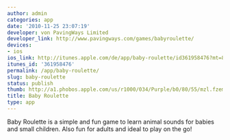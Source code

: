 ```yaml
---
author: admin
categories: app
date: '2010-11-25 23:07:19'
developer: von PavingWays Limited
developer_link: http://www.pavingways.com/games/babyroulette/
devices: 
- ios
ios_link: http://itunes.apple.com/de/app/baby-roulette/id361958476?mt=8
itunes_id: '361958476'
permalink: /app/baby-roulette/
slug: baby-roulette
status: publish
thumb: http://a1.phobos.apple.com/us/r1000/034/Purple/b0/80/55/mzl.fzemsuny.175x175-75.jpg
title: Baby Roulette
type: app
---
```


Baby Roulette is a simple and fun game to learn animal sounds for babies and small children. Also fun for adults and ideal to play on the go!